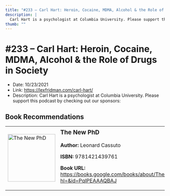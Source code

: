 ```yaml
---
title: "#233 – Carl Hart: Heroin, Cocaine, MDMA, Alcohol & the Role of Drugs in Society"
description: |
  Carl Hart is a psychologist at Columbia University. Please support this podcast by checking out our sponsors:"
thumb: ""
---
```


# #233 – Carl Hart: Heroin, Cocaine, MDMA, Alcohol & the Role of Drugs in Society

  - Date: 10/23/2021
  - Link: https://lexfridman.com/carl-hart/
  - Description: Carl Hart is a psychologist at Columbia University. Please support this podcast by checking out our sponsors:

## Book Recommendations

<table style="border: none;"><tr style="border: none;"><td style="border: none;"><img src="https://books.google.com/books/content?id=PqIPEAAAQBAJ&printsec=frontcover&img=1&zoom=1&edge=curl&source=gbs_api" alt="The New PhD" width="150" style="vertical-align: top;"></td><td style="border: none; vertical-align: top;"><h3 style='margin-top: 5'>The New PhD</h3><p><strong>Author:</strong> Leonard Cassuto</p><p><strong>ISBN:</strong> 9781421439761</p><p><strong>Book URL:</strong> <a href="https://books.google.com/books/about/The_New_PhD.html?hl=&id=PqIPEAAAQBAJ">https://books.google.com/books/about/The_New_PhD.html?hl=&id=PqIPEAAAQBAJ</a></p></td></tr></table>
